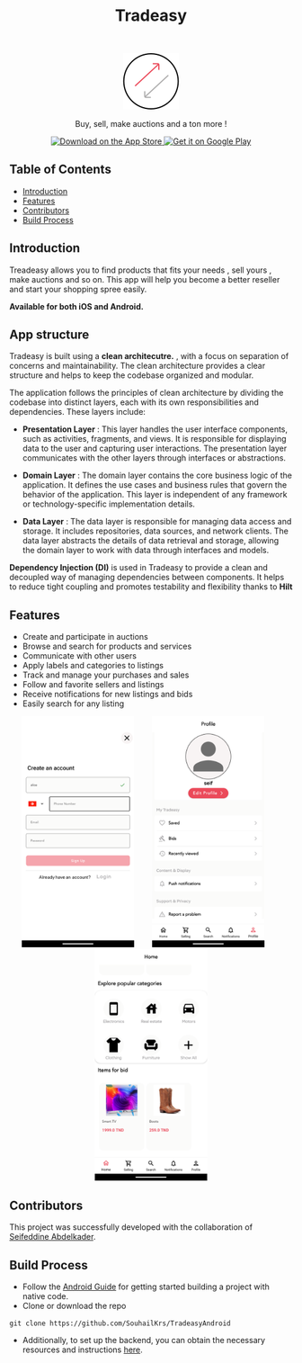 <h1 align="center"> Tradeasy </h1> <br>
<p align="center">
  <a href="https://gitpoint.co/">
    <img alt="GitPoint" title="GitPoint" src="https://raw.githubusercontent.com/SouhailKrs/TradeasyAndroid/master/app/src/main/res/drawable/app%20logo.png" width="100">
  </a>
</p>

<p align="center">
  Buy, sell, make auctions and a ton more !
</p>

<p align="center">
  <a href="https://itunes.apple.com/us/app/gitpoint/id1251245162?mt=8">
    <img alt="Download on the App Store" title="App Store" src="http://i.imgur.com/0n2zqHD.png" width="140">
  </a>

  <a href="https://appgallery.huawei.com/app/C107547423">
    <img alt="Get it on Google Play" title="Google Play" src="https://i.imgur.com/eiGqNZx.png" width="140">
  </a>
</p>

<!-- START doctoc generated TOC please keep comment here to allow auto update -->
<!-- DON'T EDIT THIS SECTION, INSTEAD RE-RUN doctoc TO UPDATE -->
## Table of Contents

- [Introduction](#introduction)
- [Features](#features)
- [Contributors](#contributors)
- [Build Process](#build-process)


<!-- END doctoc generated TOC please keep comment here to allow auto update -->

## Introduction


Treadeasy allows you to find products that fits your needs , sell yours , make auctions and so on. This app will help you become a better reseller and start your shopping spree easily.

**Available for both iOS and Android.**

## App structure
Tradeasy is built using a **clean architecutre.** , with a focus on separation of concerns and maintainability. The clean architecture provides a clear structure and helps to keep the codebase organized and modular.

The application follows the principles of clean architecture by dividing the codebase into distinct layers, each with its own responsibilities and dependencies. These layers include:

* **Presentation Layer** : This layer handles the user interface components, such as activities, fragments, and views. It is responsible for displaying data to the user and capturing user interactions. The presentation layer communicates with the other layers through interfaces or abstractions.

* **Domain Layer** : The domain layer contains the core business logic of the application. It defines the use cases and business rules that govern the behavior of the application. This layer is independent of any framework or technology-specific implementation details.

* **Data Layer** : The data layer is responsible for managing data access and storage. It includes repositories, data sources, and network clients. The data layer abstracts the details of data retrieval and storage, allowing the domain layer to work with data through interfaces and models.

**Dependency Injection (DI)** is used in Tradeasy to provide a clean and decoupled way of managing dependencies between components. It helps to reduce tight coupling and promotes testability and flexibility thanks to **Hilt**



## Features

* Create and participate in auctions
* Browse and search for products and services
* Communicate with other users 
* Apply labels and categories to listings
* Track and manage your purchases and sales
* Follow and favorite sellers and listings
* Receive notifications for new listings and bids
* Easily search for any listing
<p align="center">
  <img src="https://raw.githubusercontent.com/SouhailKrs/TradeasyAndroid/master/app/src/main/res/drawable/0c91b9804d1b4667ab15c90553702787%20(1).jpg" width=200>
  &nbsp;&nbsp;&nbsp;&nbsp;&nbsp;&nbsp;
  <img src="https://raw.githubusercontent.com/SouhailKrs/TradeasyAndroid/master/app/src/main/res/drawable/0c91b9804d1b4667ab15c90553702787%20(3).jpg" width=200>
  &nbsp;&nbsp;&nbsp;&nbsp;&nbsp;&nbsp;
  <img src="https://raw.githubusercontent.com/SouhailKrs/TradeasyAndroid/master/app/src/main/res/drawable/0c91b9804d1b4667ab15c90553702787%20(2).jpg" width=200>
</p>






## Contributors


This project was successfully developed with the collaboration of [Seifeddine Abdelkader](https://github.com/saifKader).

## Build Process

- Follow the [Android Guide](https://developer.android.com/guide) for getting started building a project with native code.
- Clone or download the repo 

```{r klippy, echo=FALSE, include=TRUE}
git clone https://github.com/SouhailKrs/TradeasyAndroid

```
- Additionally, to set up the backend, you can obtain the necessary resources and instructions [here](https://github.com/SouhailKrs/TradeasyBackend).



